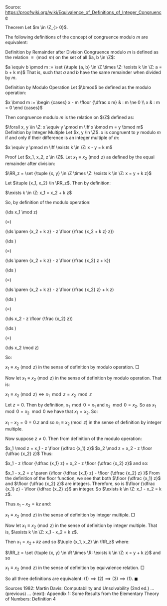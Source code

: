 # 

Source: https://proofwiki.org/wiki/Equivalence_of_Definitions_of_Integer_Congruence



Theorem
Let $m \in \Z_{> 0}$.

The following definitions of the concept of congruence modulo $m$ are equivalent:

Definition by Remainder after Division
Congruence modulo $m$ is defined as the relation $\equiv \pmod m$ on the set of all $a, b \in \Z$:

$a \equiv b \pmod m := \set {\tuple {a, b} \in \Z \times \Z: \exists k \in \Z: a = b + k m}$
That is, such that $a$ and $b$ have the same remainder when divided by $m$.

Definition by Modulo Operation
Let $\bmod$ be defined as the modulo operation:

$x \bmod m := \begin {cases} x - m \floor {\dfrac x m} & : m \ne 0 \\ x & : m = 0 \end {cases}$

Then congruence modulo $m$ is the relation on $\Z$ defined as:

$\forall x, y \in \Z: x \equiv y \pmod m \iff x \bmod m = y \bmod m$
Definition by Integer Multiple
Let $x, y \in \Z$.
$x$ is congruent to $y$ modulo $m$ if and only if their difference is an integer multiple of $m$:

$x \equiv y \pmod m \iff \exists k \in \Z: x - y = k m$


Proof
Let $x_1, x_2, z \in \Z$.
Let $x_1 \equiv x_2 \pmod z$ as defined by the equal remainder after division:

$\RR_z = \set {\tuple {x, y} \in \Z \times \Z: \exists k \in \Z: x = y + k z}$

Let $\tuple {x_1, x_2} \in \RR_z$.
Then by definition:

$\exists k \in \Z: x_1 = x_2 + k z$

So, by definition of the modulo operation:














\(\ds x_1 \mod z\)

\(=\)







\(\ds \paren {x_2 + k z} - z \floor {\frac {x_2 + k z} z}\)




















\(\ds \)

\(=\)







\(\ds \paren {x_2 + k z} - z \floor {\frac {x_2} z + k}\)




















\(\ds \)

\(=\)







\(\ds \paren {x_2 + k z} - z \floor {\frac {x_2} z} + k z\)




















\(\ds \)

\(=\)







\(\ds x_2 - z \floor {\frac {x_2} z}\)




















\(\ds \)

\(=\)







\(\ds x_2 \mod z\)









So:

$x_1 \equiv x_2 \pmod z$
in the sense of definition by modulo operation.
$\Box$

Now let $x_1 \equiv x_2 \pmod z$ in the sense of definition by modulo operation.
That is:

$x_1 \equiv x_2 \pmod z \iff x_1 \mod z = x_2 \mod z$

Let $z = 0$.
Then by definition, $x_1 \mod 0 = x_1$ and $x_2 \mod 0 = x_2$.
So as $x_1 \mod 0 = x_2 \mod 0$ we have that $x_1 = x_2$.
So:

$x_1 - x_2 = 0 = 0.z$
and so $x_1 \equiv x_2 \pmod z$ in the sense of definition by integer multiple.

Now suppose $z \ne 0$.
Then from definition of the modulo operation:

$x_1 \mod z = x_1 - z \floor {\dfrac {x_1} z}$
$x_2 \mod z = x_2 - z \floor {\dfrac {x_2} z}$
Thus:

$x_1 - z \floor {\dfrac {x_1} z} = x_2 - z \floor {\dfrac {x_2} z}$
and so:

$x_1 - x_2 = z \paren {\floor {\dfrac {x_1} z} - \floor {\dfrac {x_2} z} }$
From the definition of the floor function, we see that both $\floor {\dfrac {x_1} z}$ and $\floor {\dfrac {x_2} z}$ are integers.
Therefore, so is $\floor {\dfrac {x_1} z} - \floor {\dfrac {x_2} z}$ an integer.
So $\exists k \in \Z: x_1 - x_2 = k z$.

Thus $x_1 - x_2 = k z$ and:

$x_1 \equiv x_2 \pmod z$
in the sense of definition by integer multiple.
$\Box$

Now let $x_1 \equiv x_2 \pmod z$ in the sense of definition by integer multiple.
That is, $\exists k \in \Z: x_1 - x_2 = k z$.

Then $x_1 = x_2 + k z$ and so $\tuple {x_1, x_2} \in \RR_z$ where:

$\RR_z = \set {\tuple {x, y} \in \R \times \R: \exists k \in \Z: x = y + k z}$
and so

$x_1 \equiv x_2 \pmod z$
in the sense of definition by equivalence relation.
$\Box$

So all three definitions are equivalent: $(1) \implies (2) \implies (3) \implies (1)$.
$\blacksquare$


Sources
1982: Martin Davis: Computability and Unsolvability (2nd ed.) ... (previous) ... (next): Appendix $1$: Some Results from the Elementary Theory of Numbers: Definition $4$




